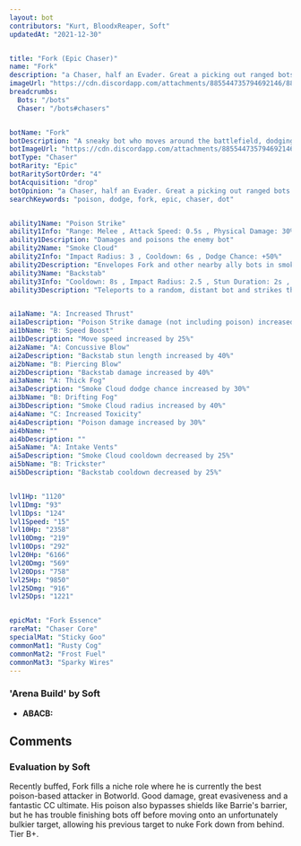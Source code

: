 ```yaml
---
layout: bot
contributors: "Kurt, BloodxReaper, Soft"
updatedAt: "2021-12-30"


title: "Fork (Epic Chaser)"
name: "Fork"
description: "a Chaser, half an Evader. Great a picking out ranged bots hidden away from the fight\n\n\n"
imageUrl: "https://cdn.discordapp.com/attachments/885544735794692146/885548328291557386/fork.png"
breadcrumbs:
  Bots: "/bots"
  Chaser: "/bots#chasers"


botName: "Fork"
botDescription: "A sneaky bot who moves around the battlefield, dodging attacks and leaving enemies poisoned"
botImageUrl: "https://cdn.discordapp.com/attachments/885544735794692146/885548328291557386/fork.png"
botType: "Chaser"
botRarity: "Epic"
botRaritySortOrder: "4"
botAcquisition: "drop"
botOpinion: "a Chaser, half an Evader. Great a picking out ranged bots hidden away from the fight"
searchKeywords: "poison, dodge, fork, epic, chaser, dot"


ability1Name: "Poison Strike"
ability1Info: "Range: Melee , Attack Speed: 0.5s , Physical Damage: 30% , Poison Duration: 5s , Poison Damage per Second:61%"
ability1Description: "Damages and poisons the enemy bot"
ability2Name: "Smoke Cloud"
ability2Info: "Impact Radius: 3 , Cooldown: 6s , Dodge Chance: +50%"
ability2Description: "Envelopes Fork and other nearby ally bots in smoke, increasing their dodge against enemy melee attacks"
ability3Name: "Backstab"
ability3Info: "Cooldown: 8s , Impact Radius: 2.5 , Stun Duration: 2s , Physical Damage: 78%"
ability3Description: "Teleports to a random, distant bot and strikes them in the back, stunning and damaging them"


ai1aName: "A: Increased Thrust"
ai1aDescription: "Poison Strike damage (not including poison) increased by 30%"
ai1bName: "B: Speed Boost"
ai1bDescription: "Move speed increased by 25%"
ai2aName: "A: Concussive Blow"
ai2aDescription: "Backstab stun length increased by 40%"
ai2bName: "B: Piercing Blow"
ai2bDescription: "Backstab damage increased by 40%"
ai3aName: "A: Thick Fog"
ai3aDescription: "Smoke Cloud dodge chance increased by 30%"
ai3bName: "B: Drifting Fog"
ai3bDescription: "Smoke Cloud radius increased by 40%"
ai4aName: "C: Increased Toxicity"
ai4aDescription: "Poison damage increased by 30%"
ai4bName: ""
ai4bDescription: ""
ai5aName: "A: Intake Vents"
ai5aDescription: "Smoke Cloud cooldown decreased by 25%"
ai5bName: "B: Trickster"
ai5bDescription: "Backstab cooldown decreased by 25%"


lvl1Hp: "1120"
lvl1Dmg: "93"
lvl1Dps: "124"
lvl1Speed: "15"
lvl10Hp: "2358"
lvl10Dmg: "219"
lvl10Dps: "292"
lvl20Hp: "6166"
lvl20Dmg: "569"
lvl20Dps: "758"
lvl25Hp: "9850"
lvl25Dmg: "916"
lvl25Dps: "1221"


epicMat: "Fork Essence"
rareMat: "Chaser Core"
specialMat: "Sticky Goo"
commonMat1: "Rusty Cog"
commonMat2: "Frost Fuel"
commonMat3: "Sparky Wires"
---
```


### 'Arena Build' by Soft
- **ABACB:**

## Comments

### Evaluation by Soft
Recently buffed, Fork fills a niche role where he is currently the best poison-based attacker in Botworld. Good damage, great evasiveness and a fantastic CC ultimate. His poison also bypasses shields like Barrie's barrier, but he has trouble finishing bots off before moving onto an unfortunately bulkier target, allowing his previous target to nuke Fork down from behind. Tier B+.

